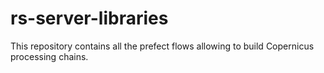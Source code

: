 # rs-server-libraries
This repository contains all the prefect flows allowing to build Copernicus processing chains.
